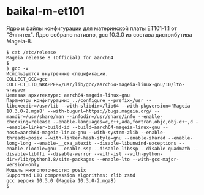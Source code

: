 # baikal-m-et101
Ядро и файлы конфигурации для материнской платы ET101-1.1 от "Элпитех".
Ядро собрано нативно, gcc 10.3.0 из состава дистрибутива Mageia-8.

    $ cat /etc/release 
    Mageia release 8 (Official) for aarch64
    $
    $ gcc -v
    Используются внутренние спецификации.
    COLLECT_GCC=gcc
    COLLECT_LTO_WRAPPER=/usr/lib/gcc/aarch64-mageia-linux-gnu/10/lto-wrapper
    Целевая архитектура: aarch64-mageia-linux-gnu
    Параметры конфигурации: ../configure --prefix=/usr --libexecdir=/usr/lib --with-slibdir=/lib64 --with-pkgversion='Mageia 10.3.0-2.mga8' --with-bugurl=https://bugs.mageia.org/ --mandir=/usr/share/man --infodir=/usr/share/info --enable-checking=release --enable-languages=c,c++,ada,fortran,objc,obj-c++,d --enable-linker-build-id --build=aarch64-mageia-linux-gnu --host=aarch64-mageia-linux-gnu --with-system-zlib --enable-threads=posix --with-linker-hash-style=gnu --enable-shared --enable-long-long --enable-__cxa_atexit --disable-libunwind-exceptions --enable-clocale=gnu --enable-ssp --disable-libssp --disable-quadmath --disable-libffi --disable-werror --with-isl --with-python-dir=/lib/python3.8/site-packages --enable-lto --with-gcc-major-version-only
    Модель многопоточности: posix
    Supported LTO compression algorithms: zlib zstd
    gcc версия 10.3.0 (Mageia 10.3.0-2.mga8)
    $


